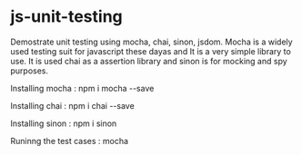 # js-unit-testing
Demostrate unit testing using mocha, chai, sinon, jsdom.
Mocha is a widely used testing suit for javascript these dayas and It is a very simple library to use. It is used chai as a assertion library and sinon is for mocking and spy purposes.

Installing mocha :
npm i mocha --save

Installing chai : 
npm i chai --save

Installing sinon :
npm i sinon

Runinng the test cases :
mocha


